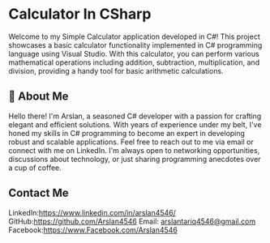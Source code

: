 
# Calculator In CSharp

Welcome to my Simple Calculator application developed in C#! This project showcases a basic calculator functionality implemented in C# programming language using Visual Studio. With this calculator, you can perform various mathematical operations including addition, subtraction, multiplication, and division, providing a handy tool for basic arithmetic calculations.
## 🚀 About Me
Hello there! I'm Arslan, a seasoned C# developer with a passion for crafting elegant and efficient solutions. With years of experience under my belt, I've honed my skills in C# programming to become an expert in developing robust and scalable applications.
Feel free to reach out to me via email or connect with me on LinkedIn. I'm always open to networking opportunities, discussions about technology, or just sharing programming anecdotes over a cup of coffee.





## Contact Me

LinkedIn:https://www.linkedin.com/in/arslan4546/
GitHub:https://github.com/Arslan4546
Email: arslantariq4546@gmail.com
Facebook:https://www.Facebook.com/Arslan4546
